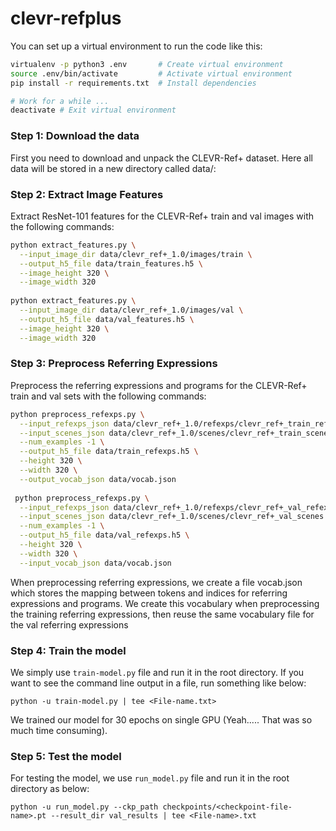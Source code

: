 # clevr-refplus

You can set up a virtual environment to run the code like this:

```bash
virtualenv -p python3 .env       # Create virtual environment
source .env/bin/activate         # Activate virtual environment
pip install -r requirements.txt  # Install dependencies

# Work for a while ...
deactivate # Exit virtual environment
```

### Step 1: Download the data

First you need to download and unpack the CLEVR-Ref+ dataset. Here all data will be stored in a new directory called data/:

### Step 2: Extract Image Features

Extract ResNet-101 features for the CLEVR-Ref+ train and val images with the following commands:

```bash
python extract_features.py \
  --input_image_dir data/clevr_ref+_1.0/images/train \
  --output_h5_file data/train_features.h5 \
  --image_height 320 \
  --image_width 320
  
python extract_features.py \
  --input_image_dir data/clevr_ref+_1.0/images/val \
  --output_h5_file data/val_features.h5 \
  --image_height 320 \
  --image_width 320
```
### Step 3: Preprocess Referring Expressions
Preprocess the referring expressions and programs for the CLEVR-Ref+ train and val sets with the following commands:

```bash
python preprocess_refexps.py \
  --input_refexps_json data/clevr_ref+_1.0/refexps/clevr_ref+_train_refexps.json \
  --input_scenes_json data/clevr_ref+_1.0/scenes/clevr_ref+_train_scenes.json \
  --num_examples -1 \
  --output_h5_file data/train_refexps.h5 \
  --height 320 \
  --width 320 \
  --output_vocab_json data/vocab.json
  
 python preprocess_refexps.py \
  --input_refexps_json data/clevr_ref+_1.0/refexps/clevr_ref+_val_refexps.json \
  --input_scenes_json data/clevr_ref+_1.0/scenes/clevr_ref+_val_scenes.json \
  --num_examples -1 \
  --output_h5_file data/val_refexps.h5 \
  --height 320 \
  --width 320 \
  --input_vocab_json data/vocab.json
```

When preprocessing referring expressions, we create a file vocab.json which stores the mapping between tokens and indices for referring expressions and programs. We create this vocabulary when preprocessing the training referring expressions, then reuse the same vocabulary file for the val referring expressions

### Step 4: Train the model

We simply use `train-model.py` file and run it in the root directory. If you want to see the command line output in a file, run something like below:

```
python -u train-model.py | tee <File-name.txt>

```
We trained our model for 30 epochs on single GPU (Yeah..... That was so much time consuming).

### Step 5: Test the model

For testing the model, we use ` run_model.py ` file and run it in the root directory as below:

```
python -u run_model.py --ckp_path checkpoints/<checkpoint-file-name>.pt --result_dir val_results | tee <File-name>.txt

```
